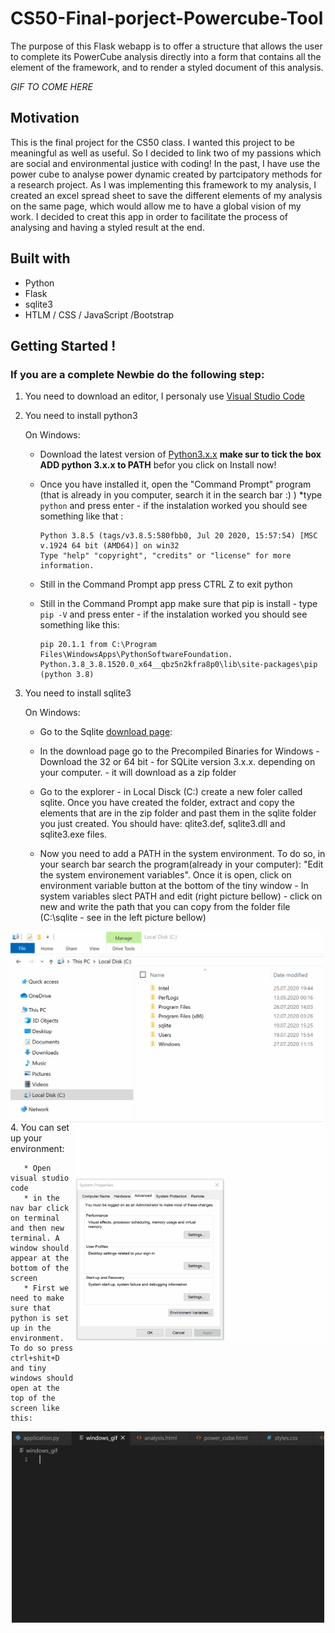 # CS50-Final-porject-Powercube-Tool

The purpose of this Flask webapp is to offer a structure that allows the user to complete its PowerCube analysis directly into a form that contains all the element of the  framework, and to render a styled document of this analysis. 

 *GIF TO COME HERE*



## Motivation

This is the final project for the CS50 class.  I wanted this project to be meaningful as well as useful. So I decided to link two of my passions which are social and environmental justice with coding! In the past, I have use the power cube to analyse power dynamic created by partcipatory methods for a research project. As I was implementing this framework to my analysis, I created an excel spread sheet to save the different elements of my analysis on the same page, which would allow me to have a global vision of my work. I decided to creat this app in order to facilitate the process of analysing and having a styled result at the end.

## Built with

* Python
* Flask
* sqlite3
* HTLM / CSS / JavaScript /Bootstrap

## Getting Started !

### If you are a complete Newbie do the following step:

1. You need to download an editor, I personaly use [Visual Studio Code](https://code.visualstudio.com/?wt.mc_id=DX_841432)

2. You need to install python3

    On Windows:
    
    * Download the latest version of [Python3.x.x](https://www.python.org/downloads/)
      __make sur to tick the box ADD python 3.x.x to PATH__  befor you click on Install now!
      
    * Once you have installed it, open the "Command Prompt" program (that is already in you computer, search it in the search bar :) )
    *type `python` and press enter - if the instalation worked you should see something like that : 
    
        ```
        Python 3.8.5 (tags/v3.8.5:580fbb0, Jul 20 2020, 15:57:54) [MSC v.1924 64 bit (AMD64)] on win32
        Type "help" "copyright", "credits" or "license" for more information.
        ```
        
     * Still in the Command Prompt app press CTRL Z to exit python

     * Still in the Command Prompt app make sure that pip is install - type `pip -V` and press enter - if the instalation worked you should see something like this:

        ```
        pip 20.1.1 from C:\Program Files\WindowsApps\PythonSoftwareFoundation.
        Python.3.8_3.8.1520.0_x64__qbz5n2kfra8p0\lib\site-packages\pip (python 3.8)
        ```
  3. You need to install sqlite3
      
      On Windows:
      
      * Go to the Sqlite [download page](https://www.sqlite.org/download.html):
      
      * In the download page go to the Precompiled Binaries for Windows - Download the 32 or 64 bit - for SQLite version 3.x.x. depending on your computer. - it will download as a zip folder
      * Go to the explorer - in Local Disck (C:) create a new foler called sqlite. Once you have created the folder, extract and copy the elements that are in the zip folder and past them in the sqlite folder you just created. You should have: qlite3.def, sqlite3.dll and sqlite3.exe files.
      
      * Now you need to add a PATH in the system environment. To do so, in your search bar search the program(already in your computer): "Edit the system environement variables". Once it is open, click on environment variable button at the bottom of the tiny window - In system variables slect PATH and edit (right picture bellow) - click on new and write the path that you can copy from the folder file (C:\sqlite - see in the left picture bellow)
      
<div>
     <img align="left" width ="500" src="sqlite_path.gif">
     <img align= "right" width ="400" src="environment_variable.gif">  
</div>

<br>
<br>
<br>
<br>
<br>
<br>
<br>
<br>
<br>
<br>
<br>
<br>
<br>
<br>
<br>
<br>
   4. You can set up your environment:
       
       * Open visual studio code
       * in the nav bar click on terminal  and then new terminal. A window should appear at the bottom of the screen
       * First we need to make sure that python is set up in the environment. To do so press ctrl+shit+D and tiny windows should open at the top of the screen like this:
  <p align="center">
     <img width ="500" src="setting_python.gif">
  </p>
      
      
      
      
       




